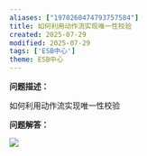 ```yaml
---
aliases: ["1970260474793757584"]
title: 如何利用动作流实现唯一性校验
created: 2025-07-29
modified: 2025-07-29
tags: ['ESB中心']
theme: ESB中心
---
```


**问题描述：**

如何利用动作流实现唯一性校验

**问题解答：**

![](https://myhelpdoc.oss-cn-heyuan.aliyuncs.com/mdimages/03a246ebb1fc92902cbe27cdd564ed13.jpg)